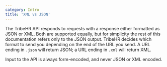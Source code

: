 ```yaml
---
category: Intro
title: 'XML vs JSON'
---
```


The TribeHR API responds to requests with a response either formatted as JSON or XML. Both are supported
equally, but for simplicity the rest of this documentation refers only to the JSON output. TribeHR decides
which format to send you depending on the end of the URL you send. A URL ending in `.json` will return
JSON; a URL ending in `.xml` will return XML.

Input to the API is always form-encoded, and never JSON or XML encoded.